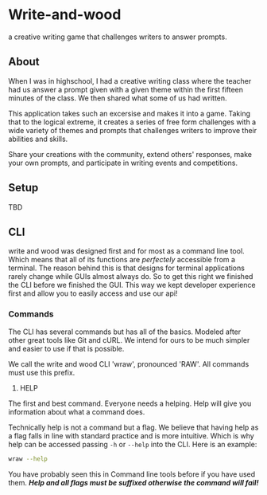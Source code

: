 # Write-and-wood

a creative writing game that challenges writers to answer prompts.


## About

When I was in highschool, I had a creative writing class where the teacher had us answer a prompt given with a given theme within the first fifteen minutes of the class. We then shared what some of us had written.

This application takes such an excersise and makes it into a game. Taking that to the logical extreme, it creates a series of free form challenges with a wide variety of themes and prompts that challenges writers to improve their abilities and skills. 

Share your creations with the community, extend others' responses, make your own prompts, and participate in writing events and competitions.

## Setup 

TBD

## CLI

write and wood was designed first and for most as a command line tool. Which means that all of its functions are *perfectely* accessible from a terminal. The reason behind this is that designs for terminal applications rarely change while GUIs almost always do. So to get this right we finished the CLI before we finished the GUI. 
This way we kept developer experience first and allow you to easily access and use our api!

### Commands

The CLI has several commands but has all of the basics. Modeled after other great tools like Git and cURL. We intend for ours to be much simpler and easier to use if that is possible. 

We call the write and wood CLI 'wraw', pronounced 'RAW'. All commands must use this prefix.

1. HELP

The first and best command. Everyone needs a helping. Help will give you information about what a command does. 

Technically help is not a command but a flag. We believe that having help as a flag falls in line with standard practice and is more intuitive. Which is why help can be accessed passing ``-h`` or ``--help`` into the CLI. Here is an example: 

```sh
wraw --help
```

You have probably seen this in Command line tools before if you have used them. ***Help and all flags must be suffixed otherwise the command will fail!***


